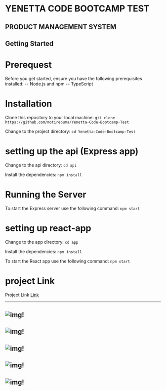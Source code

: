 # YENETTA CODE BOOTCAMP TEST
## PRODUCT MANAGEMENT SYSTEM

## Getting Started
# Prerequest 
Before you get started, ensure you have the following prerequisites installed:
    -- Node.js and npm
    -- TypeScript

# Installation

Clone this repository to your local machine:
`git clone https://github.com/motirebuma/Yenetta-Code-Bootcamp-Test`

Change to the project directory:
`cd Yenetta-Code-Bootcamp-Test`

# setting up the api (Express app)
Change to the api directory:
`cd api`

Install the dependencies:
`npm install`


# Running the Server
To start the Express server use the following command:
`npm start`

# setting up react-app
Change to the app directory:
`cd app`

Install the dependencies:
`npm install`

To start the React app use the following command:
`npm start`

# project Link
Project Link [Link](https://product-management-system-yc.vercel.app)


--------------------------------------
![img!](/screeenshots/all_products.png)
--------------------------------------
![img!](/screeenshots/create_product.png)
--------------------------------------
![img!](/screeenshots/out_of_stock.png)
--------------------------------------
![img!](/screeenshots/stock.png)
--------------------------------------
![img!](/screeenshots/edit_product.png)
--------------------------------------


